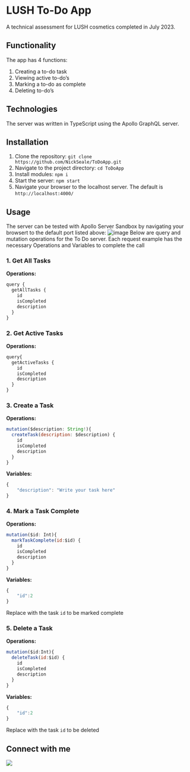 # LUSH To-Do App
A technical assessment for LUSH cosmetics completed in July 2023.

## Functionality
The app has 4 functions:
1. Creating a to-do task
2. Viewing active to-do’s
3. Marking a to-do as complete
4. Deleting to-do’s

## Technologies
The server was written in TypeScript using the Apollo GraphQL server.

## Installation
1. Clone the repository: `git clone https://github.com/NickSeale/ToDoApp.git`
2. Navigate to the project directory: `cd ToDoApp`
3. Install modules: `npm i`
4. Start the server: `npm start`
5. Navigate your browser to the localhost server. The default is `http://localhost:4000/`

## Usage
The server can be tested with Apollo Server Sandbox by navigating your browsert to the default port listed above:
![image](https://github.com/NickSeale/ToDoApp/assets/10787366/4d7296f4-b2d9-4ea0-94d5-e21596e8cb1e)
Below are query and mutation operations for the To Do server. Each request example has the necessary Operations and Variables to complete the call

### 1. Get All Tasks
**Operations:**
```javascript
query {
  getAllTasks {
    id
    isCompleted
    description    
  }
}
```

### 2. Get Active Tasks
**Operations:**
```javascript
query{
  getActiveTasks {
    id
    isCompleted
    description
  }
}
```

### 3. Create a Task
**Operations:**
```javascript
mutation($description: String!){
  createTask(description: $description) {
    id
    isCompleted
    description
  }
}
```

**Variables:**
```javascript
{
    "description": "Write your task here"
}
```

### 4. Mark a Task Complete
**Operations:**
```javascript
mutation($id: Int){
  markTaskComplete(id:$id) {
    id
    isCompleted
    description
  }
}
```

**Variables:**
```javascript
{
    "id":2
}
```

Replace with the task `id` to be marked complete

### 5. Delete a Task
**Operations:**
```javascript
mutation($id:Int){
  deleteTask(id:$id) {
    id
    isCompleted
    description
  }
}
```

**Variables:**
```javascript
{
    "id":2
}
```

Replace with the task `id` to be deleted

## Connect with me
 <a href="https://www.linkedin.com/in/nseale/">
    <img src="https://img.shields.io/badge/linkedin-%230077B5.svg?&style=for-the-badge&logo=linkedin&logoColor=white" />
 </a>
